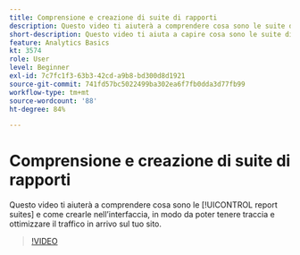 ```yaml
---
title: Comprensione e creazione di suite di rapporti
description: Questo video ti aiuterà a comprendere cosa sono le suite di rapporti e come crearle nell’interfaccia, in modo da poter tenere traccia e ottimizzare il traffico in arrivo sul tuo sito.
short-description: Questo video ti aiuta a capire cosa sono le suite di rapporti e come crearle.
feature: Analytics Basics
kt: 3574
role: User
level: Beginner
exl-id: 7c7fc1f3-63b3-42cd-a9b8-bd300d8d1921
source-git-commit: 741fd57bc5022499ba302ea6f7fb0dda3d77fb99
workflow-type: tm+mt
source-wordcount: '88'
ht-degree: 84%

---
```


# Comprensione e creazione di suite di rapporti

Questo video ti aiuterà a comprendere cosa sono le [!UICONTROL report suites] e come crearle nell’interfaccia, in modo da poter tenere traccia e ottimizzare il traffico in arrivo sul tuo sito.

>[!VIDEO](https://video.tv.adobe.com/v/28773/?quality=12&learn=on)
